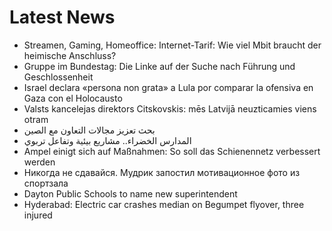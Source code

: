 # Latest News
-  Streamen, Gaming, Homeoffice: Internet-Tarif: Wie viel Mbit braucht der heimische Anschluss?
-  Gruppe im Bundestag: Die Linke auf der Suche nach Führung und Geschlossenheit
-  Israel declara «persona non grata» a Lula por comparar la ofensiva en Gaza con el Holocausto
-  Valsts kancelejas direktors Citskovskis: mēs Latvijā neuzticamies viens otram
-  بحث تعزيز مجالات التعاون مع الصين
-  المدارس الخضراء.. مشاريع بيئية وتفاعل تربوي
-  Ampel einigt sich auf Maßnahmen: So soll das Schienennetz verbessert werden
-  Никогда не сдавайся. Мудрик запостил мотивационное фото из спортзала
-  Dayton Public Schools to name new superintendent
-  Hyderabad: Electric car crashes median on Begumpet flyover, three injured
